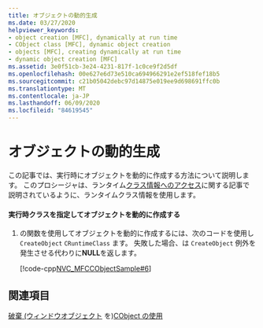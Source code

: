 ```yaml
---
title: オブジェクトの動的生成
ms.date: 03/27/2020
helpviewer_keywords:
- object creation [MFC], dynamically at run time
- CObject class [MFC], dynamic object creation
- objects [MFC], creating dynamically at run time
- dynamic object creation [MFC]
ms.assetid: 3e0f51cb-3e24-4231-817f-1c0ce9f2d5df
ms.openlocfilehash: 00e627e6d73e510ca694966291e2ef518fef18b5
ms.sourcegitcommit: c21b05042debc97d14875e019ee9d698691ffc0b
ms.translationtype: MT
ms.contentlocale: ja-JP
ms.lasthandoff: 06/09/2020
ms.locfileid: "84619545"
---
```

# <a name="dynamic-object-creation"></a>オブジェクトの動的生成

この記事では、実行時にオブジェクトを動的に作成する方法について説明します。 このプロシージャは、ランタイム[クラス情報へのアクセス](accessing-run-time-class-information.md)に関する記事で説明されているように、ランタイムクラス情報を使用します。

#### <a name="dynamically-create-an-object-given-its-run-time-class"></a>実行時クラスを指定してオブジェクトを動的に作成する

1. の関数を使用してオブジェクトを動的に作成するには、次のコードを使用し `CreateObject` `CRuntimeClass` ます。 失敗した場合、は `CreateObject` 例外を発生させる代わりに**NULL**を返します。

   [!code-cpp[NVC_MFCCObjectSample#6](codesnippet/cpp/dynamic-object-creation_1.cpp)]

## <a name="see-also"></a>関連項目

[破棄 (ウィンドウオブジェクト](tn017-destroying-window-objects.md) 
 を)[CObject の使用](using-cobject.md)
